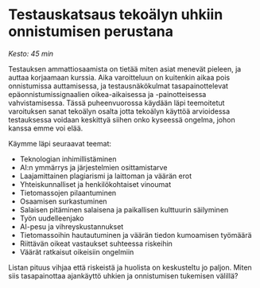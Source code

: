 # Testauskatsaus tekoälyn uhkiin onnistumisen perustana

*Kesto: 45 min* 

Testauksen ammattiosaamista on tietää miten asiat menevät pieleen, ja auttaa korjaamaan kurssia. Aika varoitteluun on kuitenkin aikaa pois onnistumissa auttamisessa, ja testausnäkökulmat tasapainottelevat epäonnistumissignaalien oikea-aikaisessa ja -painotteisessa vahvistamisessa. Tässä puheenvuorossa käydään läpi teemoitetut varoituksen sanat tekoälyn osalta jotta tekoälyn käyttöä arvioidessa testauksessa voidaan keskittyä siihen onko kyseessä ongelma, johon kanssa emme voi elää. 

Käymme läpi seuraavat teemat: 

* Teknologian inhimillistäminen
* AI:n ymmärrys ja järjestelmien osittamistarve
* Laajamittainen plagiarismi ja laittoman ja väärän erot
* Yhteiskunnalliset ja henkilökohtaiset vinoumat
* Tietomassojen pilaantuminen
* Osaamisen surkastuminen
* Salaisen pitäminen salaisena ja paikallisen kulttuurin säilyminen
* Työn uudelleenjako
* AI-pesu ja vihreyskustannukset
* Tietomassoihin hautautuminen ja väärän tiedon kumoamisen työmäärä
* Riittävän oikeat vastaukset suhteessa riskeihin
* Väärät ratkaisut oikeisiin ongelmiin

Listan pituus vihjaa että riskeistä ja huolista on keskusteltu jo paljon. Miten siis tasapainottaa ajankäyttö uhkien ja onnistumisen tukemisen välillä? 